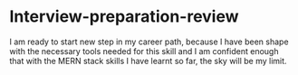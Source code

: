# Interview-preparation-review
I am ready to start new step in my career path, because I have been shape with the necessary tools needed for this skill and I am confident enough that with the MERN stack skills I have learnt so far, the sky will be my limit.
